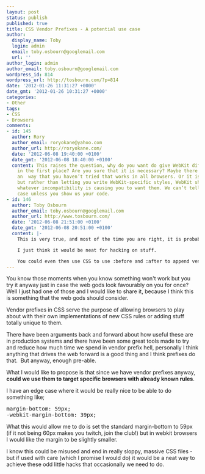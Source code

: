 ```yaml
---
layout: post
status: publish
published: true
title: CSS Vendor Prefixes - A potential use case
author:
  display_name: Toby
  login: admin
  email: toby.osbourn@googlemail.com
  url: ''
author_login: admin
author_email: toby.osbourn@googlemail.com
wordpress_id: 814
wordpress_url: http://tosbourn.com/?p=814
date: '2012-01-26 11:31:27 +0000'
date_gmt: '2012-01-26 10:31:27 +0000'
categories:
- Other
tags:
- CSS
- Browsers
comments:
- id: 145
  author: Rory
  author_email: roryokane@yahoo.com
  author_url: http://roryokane.com/
  date: '2012-06-08 19:40:00 +0100'
  date_gmt: '2012-06-08 18:40:00 +0100'
  content: This raises the question, why do you want do give WebKit different styles
    in the first place? Are you sure that it is necessary? Maybe there is already
    an  way that you haven’t tried that works in all browsers. Or it is Webkit’s fault,
    but rather than letting you write WebKit-specific styles, WebKit should just fix
    whatever incompatibility is causing you to want them. We can’t tell which is the
    case unless you show us your code.
- id: 146
  author: Toby Osbourn
  author_email: toby.osbourn@googlemail.com
  author_url: http://www.tosbourn.com/
  date: '2012-06-08 21:51:00 +0100'
  date_gmt: '2012-06-08 20:51:00 +0100'
  content: |-
    This is very true, and most of the time you are right, it is probably something that the browser or the developer has done wrong.

    I just think it would be neat for hacking on stuff.

    You could even then use CSS to use :before and :after to append vendor specific text/content.
---
```

<p>You know those moments when you know something won't work but you try it anyway just in case the web gods look favourably on you for once? Well I just had one of those and I would like to share it, because I think this is something that the web gods should consider.</p>
<p>Vendor prefixes in CSS serve the purpose of allowing browsers to play about with their own implementations of new CSS rules or adding stuff totally unique to them.</p>
<p>There have been arguments back and forward about how useful these are in production systems and there have been some great tools made to try and reduce how much time we spend in vendor prefix hell, personally I think anything that drives the web forward is a good thing and I think prefixes do that.  But anyway, enough pre-able.</p>
<p>What I would like to propose is that since we have vendor prefixes anyway, <strong>could we use them to target specific browsers with already known rules</strong>.</p>
<p>I have an edge case where it would be really nice to be able to do something like;</p>
<pre>margin-bottom: 59px;
-webkit-margin-bottom: 39px;</pre>
<p>What this would allow me to do is set the standard margin-bottom to 59px (if it not being 60px makes you twitch, join the club!) but in webkit browsers I would like the margin to be slightly smaller.</p>
<p>I know this could be misused and end in really sloppy, massive CSS files - but if used with care (which I promise I would do) it would be a neat way to achieve these odd little hacks that occasionally we need to do.</p>
